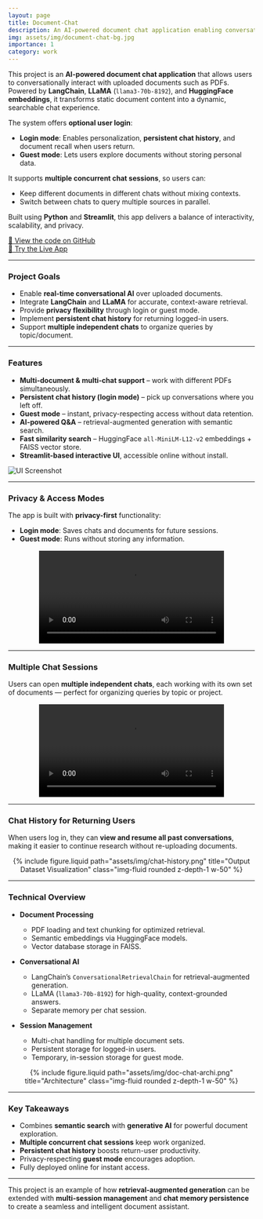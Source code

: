```yaml
---
layout: page
title: Document-Chat
description: An AI-powered document chat application enabling conversational interaction with documents.
img: assets/img/document-chat-bg.jpg
importance: 1
category: work
---
```


This project is an **AI-powered document chat application** that allows users to conversationally interact with uploaded documents such as PDFs.  
Powered by **LangChain**, **LLaMA** (`llama3-70b-8192`), and **HuggingFace embeddings**, it transforms static document content into a dynamic, searchable chat experience.

The system offers **optional user login**:
- **Login mode**: Enables personalization, **persistent chat history**, and document recall when users return.  
- **Guest mode**: Lets users explore documents without storing personal data.  

It supports **multiple concurrent chat sessions**, so users can:
- Keep different documents in different chats without mixing contexts.  
- Switch between chats to query multiple sources in parallel.

Built using **Python** and **Streamlit**, this app delivers a balance of interactivity, scalability, and privacy.

[🔗 View the code on GitHub](https://github.com/hero1601/document-chat)  
[🚀 Try the Live App](https://document-chatting.streamlit.app)  

---

### Project Goals
- Enable **real-time conversational AI** over uploaded documents.  
- Integrate **LangChain** and **LLaMA** for accurate, context-aware retrieval.  
- Provide **privacy flexibility** through login or guest mode.  
- Implement **persistent chat history** for returning logged-in users.  
- Support **multiple independent chats** to organize queries by topic/document.  

---

### Features
- **Multi-document & multi-chat support** – work with different PDFs simultaneously.  
- **Persistent chat history (login mode)** – pick up conversations where you left off.  
- **Guest mode** – instant, privacy-respecting access without data retention.  
- **AI-powered Q&A** – retrieval-augmented generation with semantic search.  
- **Fast similarity search** – HuggingFace `all-MiniLM-L12-v2` embeddings + FAISS vector store.  
- **Streamlit-based interactive UI**, accessible online without install.  

![UI Screenshot](assets/img/ui-screenshot.png)

---

### Privacy & Access Modes
The app is built with **privacy-first** functionality:  
- **Login mode**: Saves chats and documents for future sessions.  
- **Guest mode**: Runs without storing any information.

<div style="text-align: center; margin-top: 1rem;">
  <video controls class="img-fluid rounded z-depth-1" width="75%">
    <source src="{{ '/assets/img/privacy_modes.mp4' | relative_url }}" type="video/mp4">
    Your browser does not support the video tag.
  </video>
</div>

---

### Multiple Chat Sessions
Users can open **multiple independent chats**, each working with its own set of documents — perfect for organizing queries by topic or project.

<div style="text-align: center; margin-top: 1rem;">
  <video controls class="img-fluid rounded z-depth-1" width="75%">
    <source src="{{ '/assets/img/multi-cha.mp4' | relative_url }}" type="video/mp4">
    Your browser does not support the video tag.
  </video>
</div>

---

### Chat History for Returning Users
When users log in, they can **view and resume all past conversations**, making it easier to continue research without re-uploading documents.

<div class="col-sm mt-3 mt-md-0" style="text-align: center;">
    {% include figure.liquid path="assets/img/chat-history.png" title="Output Dataset Visualization" class="img-fluid rounded z-depth-1 w-50" %}
</div>

---

### Technical Overview
- **Document Processing**  
  - PDF loading and text chunking for optimized retrieval.  
  - Semantic embeddings via HuggingFace models.  
  - Vector database storage in FAISS.

- **Conversational AI**  
  - LangChain’s `ConversationalRetrievalChain` for retrieval-augmented generation.  
  - LLaMA (`llama3-70b-8192`) for high-quality, context-grounded answers.  
  - Separate memory per chat session.  

- **Session Management**  
  - Multi-chat handling for multiple document sets.  
  - Persistent storage for logged-in users.  
  - Temporary, in-session storage for guest mode.  

<div class="col-sm mt-3 mt-md-0" style="text-align: center;">
    {% include figure.liquid path="assets/img/doc-chat-archi.png" title="Architecture" class="img-fluid rounded z-depth-1 w-50" %}
</div>

---

### Key Takeaways
- Combines **semantic search** with **generative AI** for powerful document exploration.  
- **Multiple concurrent chat sessions** keep work organized.  
- **Persistent chat history** boosts return-user productivity.  
- Privacy-respecting **guest mode** encourages adoption.  
- Fully deployed online for instant access.

---

This project is an example of how **retrieval-augmented generation** can be extended with **multi-session management** and **chat memory persistence** to create a seamless and intelligent document assistant.

